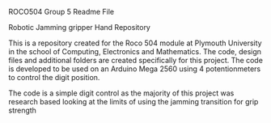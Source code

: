 ROCO504 Group 5 Readme File

Robotic Jamming gripper Hand Repository

This is a repository created for the Roco 504 module at Plymouth University in the school of Computing, Electronics and Mathematics. The code, design files and additional folders are created specifically for this project. The code is developed to be used on an Arduino Mega 2560 using 4 potentionmeters to control the digit position. 

The code is a simple digit control as the majority of this project was research based looking at the limits of using the jamming transition for grip strength
